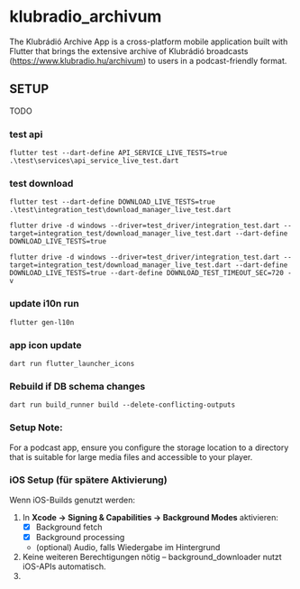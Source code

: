 # klubradio_archivum

The Klubrádió Archive App is a cross-platform mobile application built with Flutter that brings the extensive archive of Klubrádió broadcasts (https://www.klubradio.hu/archivum) to users in a podcast-friendly format.

## SETUP

TODO

### test api

`flutter test --dart-define API_SERVICE_LIVE_TESTS=true .\test\services\api_service_live_test.dart`

### test download

`flutter test --dart-define DOWNLOAD_LIVE_TESTS=true .\test\integration_test\download_manager_live_test.dart`
```
flutter drive -d windows --driver=test_driver/integration_test.dart --target=integration_test/download_manager_live_test.dart --dart-define DOWNLOAD_LIVE_TESTS=true

flutter drive -d windows --driver=test_driver/integration_test.dart --target=integration_test/download_manager_live_test.dart --dart-define DOWNLOAD_LIVE_TESTS=true --dart-define DOWNLOAD_TEST_TIMEOUT_SEC=720 -v
```


### update i10n run

`flutter gen-l10n`

### app icon update

`dart run flutter_launcher_icons`

### Rebuild if DB schema changes
`dart run build_runner build --delete-conflicting-outputs`


### Setup Note:
For a podcast app, ensure you configure the storage location to a directory
that is suitable for large media files and accessible to your player.

### iOS Setup (für spätere Aktivierung)

Wenn iOS-Builds genutzt werden:
1. In **Xcode → Signing & Capabilities → Background Modes** aktivieren:
    - [x] Background fetch
    - [x] Background processing
    - (optional) Audio, falls Wiedergabe im Hintergrund
2. Keine weiteren Berechtigungen nötig – background_downloader
   nutzt iOS-APIs automatisch.
3. 


